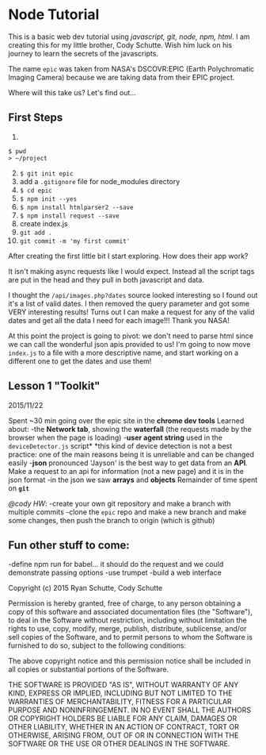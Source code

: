 # Node Tutorial

This is a basic web dev tutorial using *javascript, git, node, npm, html*. I am creating this for my little brother, Cody Schutte. Wish him luck on his journey to learn the secrets of the javascripts.

The name `epic` was taken from NASA's DSCOVR:EPIC (Earth Polychromatic Imaging Camera) because we are taking data from their EPIC project.

Where will this take us? Let's find out...

## First Steps

1.
```
$ pwd
> ~/project
```
2. `$ git init epic`
3. add a `.gitignore` file for node_modules directory
2. `$ cd epic`
3. `$ npm init --yes`
4. `$ npm install htmlparser2 --save`
5. `$ npm install request --save`
4. create index.js
6. `git add .`
7. `git commit -m 'my first commit'`

After creating the first little bit I start exploring. How does their app work?

It isn't making async requests like I would expect. Instead all the script tags are put in the head and they pull in both javascript and data.

I thought the `/api/images.php?dates` source looked interesting so I found out it's a list of valid dates. I then removed the query parameter and got some VERY interesting results! Turns out I can make a request for any of the valid dates and get all the data I need for each image!!! Thank you NASA!

At this point the project is going to pivot: we don't need to parse html since we can call the wonderful json apis provided to us! I'm going to now move `index.js` to a file with a more descriptive name, and start working on a different one to get the dates and use them!



## Lesson 1 "Toolkit"

2015/11/22

Spent ~30 min going over the epic site in the **chrome dev tools**
Learned about:
-the **Network tab**, showing the **waterfall** (the requests made by the browser when the page is loading)
-**user agent string** used in the `deviceDetector.js` script* *this kind of device detection is not a best practice: one of the main reasons being it is unreliable and can be changed easily
-**json** pronounced 'Jayson' is the best way to get data from an **API**. Make a request to an api for information (not a new page) and it is in the json format
-in the json we saw **arrays** and **objects**
Remainder of time spent on **`git`**

*@cody HW*:
-create your own git repository and make a branch with multiple commits
-clone the `epic` repo and make a new branch and make some changes, then push the branch to origin (which is github)






## Fun other stuff to come:

-define npm run for babel... it should do the request and we could demonstrate passing options
-use trumpet
-build a web interface




Copyright (c) 2015 Ryan Schutte, Cody Schutte



Permission is hereby granted, free of charge, to any person obtaining a copy
of this software and associated documentation files (the "Software"), to deal
in the Software without restriction, including without limitation the rights
to use, copy, modify, merge, publish, distribute, sublicense, and/or sell
copies of the Software, and to permit persons to whom the Software is
furnished to do so, subject to the following conditions:



The above copyright notice and this permission notice shall be included in
all copies or substantial portions of the Software.



THE SOFTWARE IS PROVIDED "AS IS", WITHOUT WARRANTY OF ANY KIND, EXPRESS OR
IMPLIED, INCLUDING BUT NOT LIMITED TO THE WARRANTIES OF MERCHANTABILITY,
FITNESS FOR A PARTICULAR PURPOSE AND NONINFRINGEMENT.  IN NO EVENT SHALL THE
AUTHORS OR COPYRIGHT HOLDERS BE LIABLE FOR ANY CLAIM, DAMAGES OR OTHER
LIABILITY, WHETHER IN AN ACTION OF CONTRACT, TORT OR OTHERWISE, ARISING FROM,
OUT OF OR IN CONNECTION WITH THE SOFTWARE OR THE USE OR OTHER DEALINGS IN
THE SOFTWARE.
